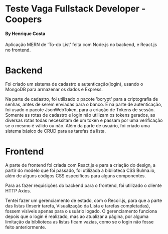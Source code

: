 # Teste Vaga Fullstack Developer - Coopers

#### By Henrique Costa

Aplicação MERN de 'To-do List' feita com Node.js no backend, e React.js no frontend.

# Backend

Foi criado um sistema de cadastro e autenticação(login), usando o MongoDB para armazenar os dados e Express.

Na parte de cadastro, foi utilizado o pacote 'bcrypt' para a criptografia de senhas, antes de serem enviadas para o banco.
E na parte de autenticação, foi usado o pacote JsonWebToken, para a criação de Tokens de sessão.
Somente as rotas de cadastro e login não utilizam os tokens gerados, as diversas rotas todas necessitam de um token e passam por uma verificação se o mesmo é válido ou não.
Além da parte de usuário, foi criado uma sistema básico de CRUD para as tarefas da lista.

# Frontend

A parte de frontend foi criada com React.js e para a criação do design, a partir do modelo que foi passado, foi utilizada a biblioteca CSS Bulma.io, além de alguns códigos CSS específicos para alguns componentes.

Para as fazer requisições do backend para o frontend, foi utilizado o cliente HTTP Axios.

Tentei fazer um gerenciamento de estado, com o Recoil.js, para que a parte das listas (Inserir tarefa, Visualização da Lista e tarefas completadas), fossem vísiveis apenas para o usuário logado.
O gerenciamento funciona depois que o login é realizado, mas ao atualizar a página, por alguma limitação da biblioteca as listas ficam vazias, como se o login não fosse feito anteriormente.
